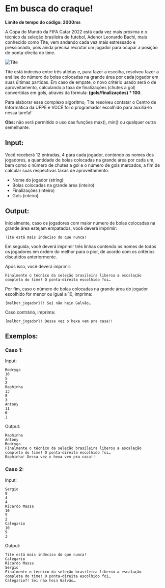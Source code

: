 # Em busca do craque!

**Limite de tempo do código: 2000ms**

A Copa do Mundo da FIFA Catar 2022 está cada vez mais próxima e o técnico da seleção brasileira de futebol, Adenor Leonardo Bachi, mais conhecido como Tite, vem andando cada vez mais estressado e pressionado, pois ainda precisa recrutar um jogador para ocupar a posição de ponta-direita do time.

![Tite](https://cdn2.storyasset.link/ce41f424-ec63-46aa-9b8f-04a813db2f8c/pensando-tite-ms-msvugmzjfx.gif)

Tite está indeciso entre três atletas e, para fazer a escolha, resolveu fazer a análise do número de bolas colocadas na grande área por cada jogador em suas últimas partidas. Em caso de empate, o novo critério usado será o de aproveitamento, calculando a taxa de finalizações (chutes a gol) convertidas em gols, através da fórmula: **(gols/finalizações) * 100**.

Para elaborar esse complexo algoritmo, Tite resolveu contatar o Centro de Informática da UFPE e VOCÊ foi o programador escolhido para auxiliá-lo nessa tarefa!

**Obs:** não será permitido o uso das funções max(), min() ou qualquer outra semelhante.

## Input:

Você receberá 12 entradas, 4 para cada jogador, contendo os nomes dos jogadores, a quantidade de bolas colocadas na grande área por cada um, bem como o número de chutes a gol e o número de gols marcados, a fim de calcular suas respectivas taxas de aproveitamento.

- Nome do jogador (string)
- Bolas colocadas na grande área (inteiro)
- Finalizações (inteiro)
- Gols (inteiro)

## Output:

Inicialmente, caso os jogadores com maior número de bolas colocadas na grande área estejam empatados, você deverá imprimir:

```
Tite está mais indeciso do que nunca!
```

Em seguida, você deverá imprimir três linhas contendo os nomes de todos os jogadores em ordem do melhor para o pior, de acordo com os critérios discutidos anteriormente.

Após isso, você deverá imprimir:

```
Finalmente o técnico da seleção brasileira liberou a escalação completa do time! O ponta-direita escolhido foi…
```

Por fim, caso o número de bolas colocadas na grande área do jogador escolhido for menor ou igual a 10, imprima:

```
{melhor_jogador}?! Sei não hein Galvão…
```

Caso contrário, imprima:

```
{melhor_jogador}! Dessa vez o hexa vem pra casa!!
```

## Exemplos:

### Caso 1:

Input:
```
Rodrygo
10
5
2
Raphinha
13
8
3
Antony
11
6
1
```

Output:
```
Raphinha
Antony
Rodrygo
Finalmente o técnico da seleção brasileira liberou a escalação completa do time! O ponta-direita escolhido foi…
Raphinha! Dessa vez o hexa vem pra casa!!
```

### Caso 2:

Input:
```
Sergio
8
4
4
Ricardo Massa
10
5
2
Calegario
10
5
3
```

Output:
```
Tite está mais indeciso do que nunca!
Calegario
Ricardo Massa
Sergio
Finalmente o técnico da seleção brasileira liberou a escalação completa do time! O ponta-direita escolhido foi…
Calegario?! Sei não hein Galvão…
```